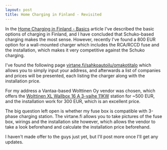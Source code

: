 ```yaml
---
layout: post
title: Home Charging in Finland - Revisited
---
```


In the [Home Charging in Finland - Basics](../home-charging-finland-basics/)
article
I've described the basic options of charging in Finland, and I have concluded that
Schuko-based charging makes the most sense. However, recently
I've found a 800 EUR option for a wall-mounted charger which includes the RCA/RCCD
fuse and the installation, which makes it very competitive against the Schuko
charging.

I've found the following page [virtane.fi/sahkoautoilu/omakotitalo](https://www.virtane.fi/sahkoautoilu/omakotitalo/)
which allows you to simply input your address, and afterwards a list of
companies and prices will be presented, each listing the charger along with the
installation price.

For my address a Vantaa-based Wolttinen Oy vendor was chosen, which offers
the [Wolttinen XL Wallbox 16 A 3-vaihe 11KW](https://autonlataus.com/collections/wallbox/products/wolt1c-xl-16a-3v-11kw)
station for ~500 EUR, and the installation work for 300 EUR, which is an excellent price.

The big question left open is whether my fuse box is compatible with 3-phase
charging station. The virtane.fi allows you to take pictures of the fuse box,
wirings and the installation site however, which allows the vendor to take a look
beforehand and calculate the installation price beforehand.

I haven't made offer to the guys just yet, but I'll post more once I'll get
any updates.
